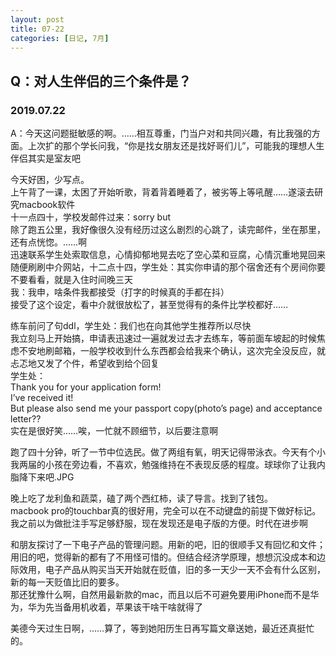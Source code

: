 ```yaml
---
layout: post
title: 07-22
categories: [日记, 7月]
---
```

## Q：对人生伴侣的三个条件是？

### 2019.07.22
A：今天这问题挺敏感的啊。……相互尊重，门当户对和共同兴趣，有比我强的方面。上次扩的那个学长问我，“你是找女朋友还是找好哥们儿”，可能我的理想人生伴侣其实是室友吧  

今天好困，少写点。  
上午背了一课，太困了开始听歌，背着背着睡着了，被劣等上等吼醒……遂滚去研究macbook软件  
十一点四十，学校发邮件过来：sorry but  
除了跑五公里，我好像很久没有经历过这么剧烈的心跳了，读完邮件，坐在那里，还有点恍惚。……啊  
迅速联系学生处索取信息，心情抑郁地晃去吃了空心菜和豆腐，心情沉重地晃回来随便刷刷中介网站，十二点十四，学生处：其实你申请的那个宿舍还有个房间你要不要看看，就是入住时间晚三天  
我：我申，啥条件我都接受（打字的时候真的手都在抖）  
接受了这个设定，看中介就很放松了，甚至觉得有的条件比学校都好……  

练车前问了句ddl，学生处：我们也在向其他学生推荐所以尽快  
我立刻马上开始搞，申请表迅速过一遍就发过去才去练车，等前面车坡起的时候焦虑不安地刷邮箱，一般学校收到什么东西都会给我来个确认，这次完全没反应，就忐忑地又发了个件，希望收到给个回复  
学生处：  
Thank you for your application form!  
I’ve received it!  
But please also send me your passport copy(photo’s page) and acceptance letter??  
实在是很好笑……唉，一忙就不顾细节，以后要注意啊  

跑了四十分钟，听了一节中位选民。做了两组有氧，明天记得带泳衣。今天有个小我两届的小孩在旁边看，不喜欢，勉强维持在不表现反感的程度。球球你了让我内脂降下来吧.JPG  

晚上吃了龙利鱼和蔬菜，磕了两个西红柿，读了导言。找到了钱包。  
macbook pro的touchbar真的很好用，完全可以在不动键盘的前提下做好标记。我之前以为做批注手写足够舒服，现在发现还是电子版的方便。时代在进步啊  

和朋友探讨了一下电子产品的管理问题。用新的吧，旧的很顺手又有回忆和文件；用旧的吧，觉得新的都有了不用怪可惜的。但结合经济学原理，想想沉没成本和边际效用，电子产品从购买当天开始就在贬值，旧的多一天少一天不会有什么区别，新的每一天贬值比旧的要多。  
那还犹豫什么啊，自然用最新款的mac，而且以后不可避免要用iPhone而不是华为，华为先当备用机收着，苹果该干啥干啥就得了  

美德今天过生日啊，……算了，等到她阳历生日再写篇文章送她，最近还真挺忙的。  
